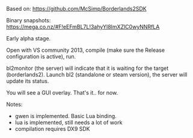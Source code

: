 Based on:
https://github.com/McSimp/Borderlands2SDK

Binary snapshots:
https://mega.co.nz/#F!eEFmBL7L!3ahyYI8ImXZlC0wyNNRfLA

Early alpha stage.

Open with VS community 2013, compile (make sure the Release configuration is active), run.

bl2monitor (the server) will indicate that it is waiting for the target (borderlands2).
Launch bl2 (standalone or steam version), the server will update its status.

You will see a GUI overlay. That's it.. for now.

Notes:
- gwen is implemented. Basic Lua binding.
- lua is implemented, still needs a lot of work
- compilation requires DX9 SDK
